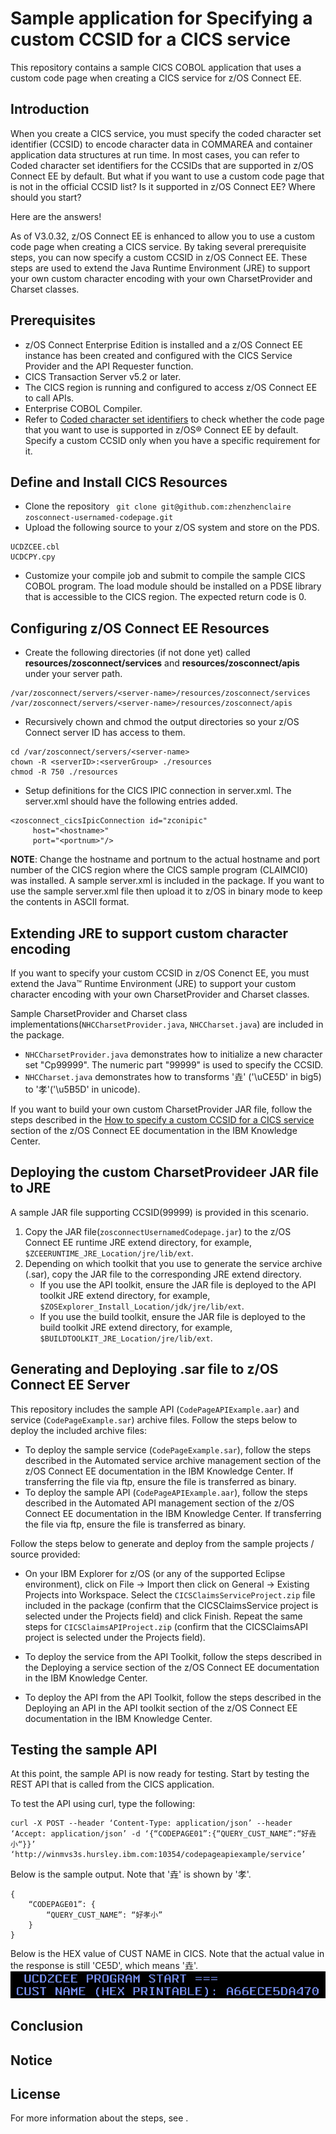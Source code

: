 # Sample application for Specifying a custom CCSID for a CICS service

This repository contains a sample CICS COBOL application that uses a custom code page when creating a CICS service for z/OS Connect EE. 

## Introduction
When you create a CICS service, you must specify the coded character set identifier (CCSID) to encode character data in COMMAREA and container application data structures at run time. In most cases, you can refer to Coded character set identifiers for the CCSIDs that are supported in z/OS Connect EE by default. But what if you want to use a custom code page that is not in the official CCSID list? Is it supported in z/OS Connect EE? Where should you start?

Here are the answers!

As of V3.0.32, z/OS Connect EE is enhanced to allow you to use a custom code page when creating a CICS service. By taking several prerequisite steps, you can now specify a custom CCSID in z/OS Connect EE. These steps are used to extend the Java Runtime Environment (JRE) to support your own custom character encoding with your own CharsetProvider and Charset classes.

## Prerequisites
- z/OS Connect Enterprise Edition is installed and a z/OS Connect EE instance has been created and configured with the CICS Service Provider and the API Requester function.
- CICS Transaction Server v5.2 or later.
- The CICS region is running and configured to access z/OS Connect EE to call APIs.
- Enterprise COBOL Compiler.
- Refer to [Coded character set identifiers](https://www-03preprod.ibm.com/support/knowledgecenter/SS4SVW_E29022/designing/ccsid_list.html) to check whether the code page that you want to use is supported in z/OS® Connect EE by default. Specify a custom CCSID only when you have a specific requirement for it.

## Define and Install CICS Resources 
- Clone the repository ``` git clone git@github.com:zhenzhenclaire zosconnect-usernamed-codepage.git```
- Upload the following source to your z/OS system and store on the PDS.
```
UCDZCEE.cbl
UCDCPY.cpy
```

- Customize your compile job and submit to compile the sample CICS COBOL program. The load module should be installed on a PDSE library that is accessible to the CICS region. The expected return code is 0.

## Configuring z/OS Connect EE Resources
- Create the following directories (if not done yet) called **resources/zosconnect/services** and **resources/zosconnect/apis** under your server path.

```shell
/var/zosconnect/servers/<server-name>/resources/zosconnect/services
/var/zosconnect/servers/<server-name>/resources/zosconnect/apis
```

- Recursively chown and chmod the output directories so your z/OS Connect server ID has access to them.
```shell
cd /var/zosconnect/servers/<server-name>
chown -R <serverID>:<serverGroup> ./resources
chmod -R 750 ./resources
```

- Setup definitions for the CICS IPIC connection in server.xml. The server.xml should have the following entries added.
```shell
<zosconnect_cicsIpicConnection id="zconipic"
	 host="<hostname>"
	 port="<portnum>"/>
```

**NOTE**: Change the hostname and portnum to the actual hostname and port number of the CICS region where the CICS sample program (CLAIMCI0) was installed. A sample server.xml is included in the package. If you want to use the sample server.xml file then upload it to z/OS in binary mode to keep the contents in ASCII format.

## Extending JRE to support custom character encoding
If you want to specify your custom CCSID in z/OS Conenct EE, you must extend the Java™ Runtime Environment (JRE) to support your custom character encoding with your own CharsetProvider and Charset classes. 

Sample CharsetProvider and Charset class implementations(```NHCCharsetProvider.java```, ```NHCCharset.java```) are included in the package. 
- ```NHCCharsetProvider.java``` demonstrates how to initialize a new character set "Cp99999". The numeric part "99999" is used to specify the CCSID.
- ```NHCCharset.java``` demonstrates how to transforms '垚' ('\uCE5D' in big5) to '孝'('\u5B5D' in unicode).

If you want to build your own custom CharsetProvider JAR file, follow the steps described in the [How to specify a custom CCSID for a CICS service](https://www-03preprod.ibm.com/support/knowledgecenter/SS4SVW_E29022/designing/specify_custom_ccsid.html) section of the z/OS Connect EE documentation in the IBM Knowledge Center. 

## Deploying the custom CharsetProvideer JAR file to JRE
A sample JAR file supporting CCSID(99999) is provided in this scenario. 
1. Copy the JAR file(```zosconnectUsernamedCodepage.jar```) to the z/OS Connect EE runtime JRE extend directory, for example, ```$ZCEERUNTIME_JRE_Location/jre/lib/ext```.
2. Depending on which toolkit that you use to generate the service archive (.sar), copy the JAR file to the corresponding JRE extend directory.
    - If you use the API toolkit, ensure the JAR file is deployed to the API toolkit JRE extend directory, for example, `$ZOSExplorer_Install_Location/jdk/jre/lib/ext`.
    - If you use the build toolkit, ensure the JAR file is deployed to the build toolkit JRE extend directory, for example, `$BUILDTOOLKIT_JRE_Location/jre/lib/ext`.

## Generating and Deploying .sar file to z/OS Connect EE Server
This repository includes the sample API (```CodePageAPIExample.aar```) and service (```CodePageExample.sar```) archive files.
Follow the steps below to deploy the included archive files:
- To deploy the sample service (```CodePageExample.sar```), follow the steps described in the Automated service archive management section of the z/OS Connect EE documentation in the IBM Knowledge Center. If transferring the file via ftp, ensure the file is transferred as binary.
- To deploy the sample API (```CodePageAPIExample.aar```), follow the steps described in the Automated API management section of the z/OS Connect EE documentation in the IBM Knowledge Center. If transferring the file via ftp, ensure the file is transferred as binary.

Follow the steps below to generate and deploy from the sample projects / source provided:
- On your IBM Explorer for z/OS (or any of the supported Eclipse environment), click on File -> Import then click on General -> Existing Projects into Workspace. Select the ```CICSClaimsServiceProject.zip``` file included in the package (confirm that the CICSClaimsService project is selected under the Projects field) and click Finish. Repeat the same steps for ```CICSClaimsAPIProject.zip``` (confirm that the CICSClaimsAPI project is selected under the Projects field).

- To deploy the service from the API Toolkit, follow the steps described in the Deploying a service section of the z/OS Connect EE documentation in the IBM Knowledge Center.

- To deploy the API from the API Toolkit, follow the steps described in the Deploying an API in the API toolkit section of the z/OS Connect EE documentation in the IBM Knowledge Center.

## Testing the sample API
At this point, the sample API is now ready for testing. Start by testing the REST API that is called from the CICS application.

To test the API using curl, type the following:
```
curl -X POST --header ‘Content-Type: application/json’ --header ‘Accept: application/json’ -d ‘{“CODEPAGE01”:{“QUERY_CUST_NAME”:“好垚小“}}’ ‘http://winmvs3s.hursley.ibm.com:10354/codepageapiexample/service’
```

Below is the sample output. Note that '垚' is shown by '孝'.
```
{
    “CODEPAGE01”: {
        “QUERY_CUST_NAME”: “好孝小”
    }
}
```

Below is the HEX value of CUST NAME in CICS. Note that the actual value in the response is still 'CE5D', which means '垚'.
![hex](https://raw.githubusercontent.com/zhenzhenclaire/zosconnect-usernamed-codepage/master/media/HEX.png)
## Conclusion

## Notice 

## License 


 For more information about the steps,
see .
